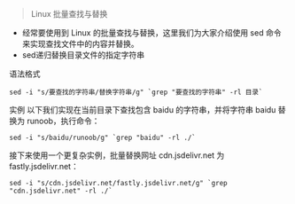> Linux 批量查找与替换
- 经常要使用到 Linux 的批量查找与替换，这里我们为大家介绍使用 sed 命令来实现查找文件中的内容并替换。
- sed递归替换目录文件的指定字符串

语法格式

```
sed -i "s/要查找的字符串/替换字符串/g" `grep "要查找的字符串" -rl 目录`
```

实例
以下我们实现在当前目录下查找包含 baidu 的字符串，并将字符串 baidu 替换为 runoob，执行命令：

```
sed -i "s/baidu/runoob/g" `grep "baidu" -rl ./`
```

接下来使用一个更复杂实例，批量替换网址 cdn.jsdelivr.net 为 fastly.jsdelivr.net：

```
sed -i "s/cdn.jsdelivr.net/fastly.jsdelivr.net/g" `grep "cdn.jsdelivr.net" -rl ./`

```
